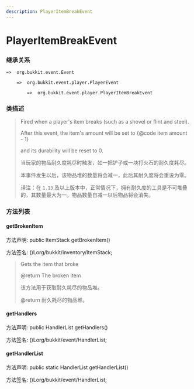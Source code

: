 ```yaml
---
description: PlayerItemBreakEvent
---
```


# PlayerItemBreakEvent

### 继承关系

    =>  org.bukkit.event.Event

        =>  org.bukkit.event.player.PlayerEvent

            =>  org.bukkit.event.player.PlayerItemBreakEvent

### 类描述

> Fired when a player's item breaks (such as a shovel or flint and steel).
>
> After this event, the item's amount will be set to {@code item amount - 1}
>
> and its durability will be reset to 0.
>
>
> 
> 当玩家的物品耐久度耗尽时触发，如一把铲子或一块打火石的耐久度耗尽。
>
> 本事件发生以后，该物品堆的数量将会减一，此后其耐久度将会重设为零。
>
>
> 
> 译注：在 `1.13` 及以上版本中，正常情况下，拥有耐久度的工具是不可堆叠的，其数量最大为一。物品数量自减一以后物品将会消失。

### 方法列表

#### getBrokenItem

方法声明: public ItemStack getBrokenItem()

方法签名: ()Lorg/bukkit/inventory/ItemStack;

> Gets the item that broke
>
> @return The broken item
>
>
> 
> 该方法用于获取耐久耗尽的物品堆。
>
> @return 耐久耗尽的物品堆。

#### getHandlers

方法声明: public HandlerList getHandlers()

方法签名: ()Lorg/bukkit/event/HandlerList;

#### getHandlerList

方法声明: public static HandlerList getHandlerList()

方法签名: ()Lorg/bukkit/event/HandlerList;